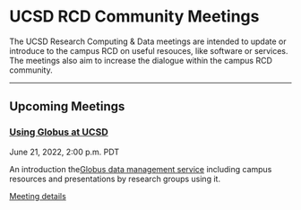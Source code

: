 # UCSD RCD Community Meetings

The UCSD Research Computing & Data meetings are intended to update or
introduce to the campus RCD on useful resouces, like software or
services. The meetings also aim to increase the dialogue within the
campus RCD community.

---

## Upcoming Meetings

### [Using Globus at UCSD](./events/2022-06-21-Globus-at-UCSD.html)
June 21, 2022, 2:00 p.m. PDT

An introduction the[Globus data management service](https://globus.org/) including campus
resources and presentations by research groups using it.

[Meeting details](./events/2022-06-21-Globus-at-UCSD.html)


